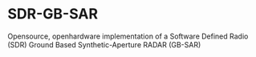 # SDR-GB-SAR
Opensource, openhardware implementation of a Software Defined Radio (SDR) Ground Based Synthetic-Aperture RADAR (GB-SAR)
